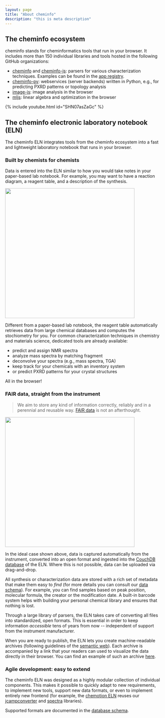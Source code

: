 ```yaml
---
layout: page
title: "About cheminfo"
description: "this is meta description"
---
```


## The cheminfo ecosystem

cheminfo stands for cheminformatics tools that run in your browser.
It includes more than 150 individual libraries and tools hosted in the following GitHub organizations:

- [cheminfo](https://github.com/cheminfo) and [cheminfo-js](https://github.com/cheminfo-js): parsers for various characterization techniques. Examples can be found in the [app registry](https://kjappelbaum.github.io/cheminfo-app-registry/).
- [cheminfo-py](https://github.com/cheminfo-py): webservices (server backends) written in Python, e.g., for predicting PXRD patterns or topology analysis
- [image-js](https://github.com/image-js): image analysis in the browser
- [mljs](https://github.com/mljs): linear algebra and optimization in the browser

{% include youtube.html id="SHN07asZaGc" %}

## The cheminfo electronic laboratory notebook (ELN)

The cheminfo ELN integrates tools from the cheminfo ecosystem into a fast and lightweight laboratory notebook that runs in your browser.

### Built by chemists for chemists

Data is entered into the ELN similar to how you would take notes in your paper-based lab notebook.
For example, you may want to have a reaction diagram, a reagent table, and a description of the synthesis.

<img style="width: 30em" src="/assets/images/pxrd_overview.png">

Different from a paper-based lab notebook, the reagent table automatically retrieves data from large chemical databases and computes the stochiometry for you.
For common characterization techniques in chemistry and materials science, dedicated tools are already available:

- predict and assign NMR spectra
- analyze mass spectra by matching fragment
- deconvolve your spectra (e.g., mass spectra, TGA)
- keep track for your chemicals with an inventory system
- or predict PXRD patterns for your crystal structures

All in the browser!

### FAIR data, straight from the instrument

> We aim to store any kind of information correctly, reliably and in a perennial and reusable way. [FAIR data](https://www.go-fair.org/fair-principles/) is not an afterthought.

<img style="width: 30em" src="/assets/images/importation.png">

In the ideal case shown above, data is captured automatically from the instrument, converted into an open format and ingested into the [CouchDB database](https://en.wikipedia.org/wiki/Apache_CouchDB) of the ELN.
Where this is not possible, data can be uploaded via drag-and-drop.

All synthesis or characterization data are stored with a rich set of metadata that make them easy to _find_ (for more details you can consult our [data schema](https://cheminfo.github.io/data_schema/)). For example, you can find samples based on peak position, molecular formula, the creator or the modification date.
A built-in barcode system helps with building your personal chemical library and ensures that nothing is lost.

Through a large library of parsers, the ELN takes care of converting all files into standardized, open formats.
This is essential in order to keep information _accessible_ tens of years from now -- independent of support from the instrument manufacturer.

When you are ready to publish, the ELN lets you create machine-readable archives (following guidelines of the [semantic web](https://en.wikipedia.org/wiki/Semantic_Web)).
Each archive is accompanied by a link that your readers can used to visualize the data directly in their browser. You can find an example of such an archive [here](https://zenodo.org/record/4044212).

### Agile development: easy to extend

The cheminfo ELN was designed as a highly modular collection of individual components.
This makes it possible to quickly adapt to new requirements, to implement new tools, support new data formats, or even to implement entirely new frontend (for example, the [chemotion ELN](https://chemotion.net/) reuses our [jcampconverter](https://github.com/cheminfo/jcampconverter#readme) and [spectra](https://github.com/cheminfo-js/spectra) libraries).

Supported formats are documented in the [database schema](https://cheminfo.github.io/data_schema/).
